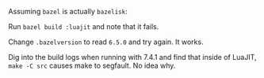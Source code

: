Assuming `bazel` is actually `bazelisk`:

Run `bazel build :luajit` and note that it fails.

Change `.bazelversion` to read `6.5.0` and try again. It works.

Dig into the build logs when running with 7.4.1 and find that inside
of LuaJIT, `make -C src` causes make to segfault. No idea why.
